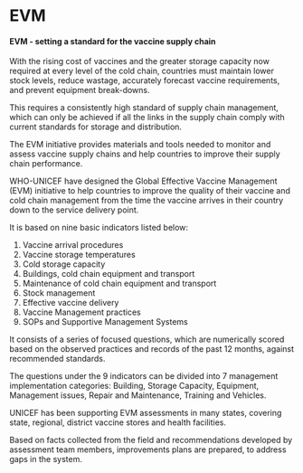 # EVM
<div class="col-md-8">
					<h4 class="evm-font-blue">EVM - setting a standard for the
						vaccine supply chain</h4>
					<p>With the rising cost of vaccines and the greater storage
						capacity now required at every level of the cold chain, countries
						must maintain lower stock levels, reduce wastage, accurately
						forecast vaccine requirements, and prevent equipment break-downs.</p>
					<p>This requires a consistently high standard of supply chain
						management, which can only be achieved if all the links in the
						supply chain comply with current standards for storage and
						distribution.</p>
					<p>The EVM initiative provides materials and tools needed to
						monitor and assess vaccine supply chains and help countries to
						improve their supply chain performance.</p>
					<p>WHO-UNICEF have designed the Global Effective Vaccine
						Management (EVM) initiative to help countries to improve the
						quality of their vaccine and cold chain management from the time
						the vaccine arrives in their country down to the service delivery
						point.</p>
					<p class="mar-top-10 mar-bot-10">It is based on nine basic
						indicators listed below:</p>
					<ol class="list-unstyled">
						<li>Vaccine arrival procedures</li>
						<li>Vaccine storage temperatures</li>
						<li>Cold storage capacity</li>
						<li>Buildings, cold chain equipment and transport</li>
						<li>Maintenance of cold chain equipment and transport</li>
						<li>Stock management</li>
						<li>Effective vaccine delivery</li>
						<li>Vaccine Management practices</li>
						<li>SOPs and Supportive Management Systems</li>
					</ol>
					<p>It consists of a series of focused questions, which are
						numerically scored based on the observed practices and records of
						the past 12 months, against recommended standards.</p>
					<p>The questions under the 9 indicators can be divided into 7
						management implementation categories: Building, Storage Capacity,
						Equipment, Management issues, Repair and Maintenance, Training and
						Vehicles.</p>
					<p>UNICEF has been supporting EVM assessments in many states,
						covering state, regional, district vaccine stores and health
						facilities.</p>
					<p>Based on facts collected from the field and recommendations
						developed by assessment team members, improvements plans are
						prepared, to address gaps in the system.</p>
				</div>
